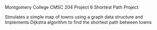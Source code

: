 Montgomery College CMSC 204 Project 6 Shortest Path Project

Simulates a simple map of towns using a graph data structure and Implements Dijkstra algorithm to find the shortest path between towns 
